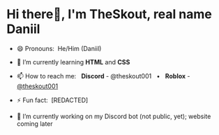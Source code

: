 # Hi there👋, I'm TheSkout, real name Daniil

- 😄 Pronouns:  He/Him (Daniil)
- 🌱 I’m currently learning **HTML** and **CSS**
- 📫 How to reach me:          **Discord** - @theskout001   •     **Roblox** - [@theskout001](https://www.roblox.com/users/3769103962/profile) 
- ⚡ Fun fact:  [REDACTED]

- 🔭 I’m currently working on my Discord bot (not public, yet); website coming later
<!--- 👯 I’m looking to collaborate on ...
- 🤔 I’m looking for help with ...
- 💬 Ask me about ...-->


